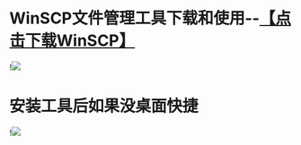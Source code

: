 # WinSCP文件管理工具下载和使用--<a href="https://winscp.net/eng/download.php">【点击下载WinSCP】</a>
!<img src="https://github.com/danshui-git/shuoming/blob/master/doc/winscp1.png" />
#
#
# 安装工具后如果没桌面快捷
!<img src="https://github.com/danshui-git/shuoming/blob/master/doc/winscp1.png"  />
